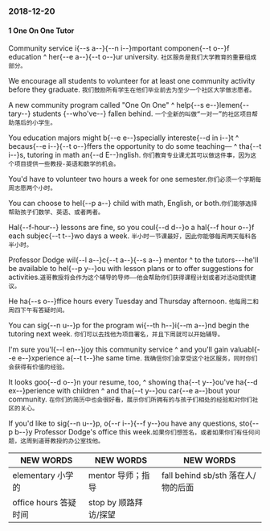 ### 2018-12-20

#### 1 One On One Tutor

Community service i{--s a--}{--n i--}mportant componen{--t o--}f education ^ her{--e a--}{--t o--}ur university. `社区服务是我们大学教育的重要组成部分。` 

We encourage all students to volunteer for at least one community activity before they graduate. `我们鼓励所有学生在他们毕业前去为至少一个社区大学做志愿者。` 

A new community program called "One On One" ^ help{--s e--}lemen{--tary--} students {--who've--} fallen behind. `一个全新的叫做“一对一”的社区项目帮助落后的小学生。` 

You education majors might b{--e e--}specially intereste{--d in i--}t ^ becaus{--e i--}{--t o--}ffers the opportunity to do some teaching— ^ tha{--t i--}s, tutoring in math an{--d E--}nglish. `你们教育专业课尤其可以做这件事，因为这个项目提供一些教授-英语和数学的机会。` 

You'd have to volunteer two hours a week for one semester.`你们必须一个学期每周志愿两个小时。` 

You can choose to hel{--p a--} child with math, English, or both.`你们能够选择帮助孩子们数学、英语、或者两者。` 

Hal{--f-hour--} lessons are fine, so you coul{--d d--}o a hal{--f hour o--}f each subjec{--t t--}wo days a week. `半小时一节课最好，因此你能够每周两天每科各半小时。`

Professor Dodge wil{--l a--}c{--t a--}{--s a--} mentor ^ to the tutors---he'll be available to hel{--p y--}ou with lesson plans or to offer suggestions for activities.`道哥教授将会作为这个辅导的导师——他会帮助你们获得课程计划或者对活动提供建议。` 

He ha{--s o--}ffice hours every Tuesday and Thursday afternoon. `他每周二和周四下午有答疑时间。` 

You can sig{--n u--}p for the program wi{--th h--}i{--m a--}nd begin the tutoring next week. `你们可以去找他为项目署名，并且下周就可以开始辅导。` 

I'm sure you'l{--l en--}joy this community service ^ and you'll gain valuabl{--e e--}xperience a{--t t--}he same time. `我确信你们会享受这个社区服务，同时你们会获得有价值的经验。` 

It looks goo{--d o--}n your resume, too, ^ showing tha{--t y--}ou've ha{--d ex--}perience with children ^ and tha{--t y--}ou car{--e a--}bout your community. `在你们的简历中也会很好看，展示你们所拥有的与孩子们相处的经验和对你们社区的关心。` 

If you'd like to sig{--n u--}p, o{--r i--}{--f y--}ou have any questions, sto{--p b--}y Professor Dodge's office this week.`如果你们想签名，或者如果你们有任何问题，这周到道哥教授的办公室找他。`


NEW WORDS |  NEW WORDS |  NEW WORDS
------------ | -------------  | -------------
elementary 小学的 | mentor 导师；指导 | fall behind sb/sth 落在人/物的后面
office hours 答疑时间 | stop by 顺路拜访/探望 | 

